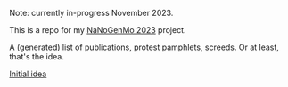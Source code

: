 Note: currently in-progress November 2023.

This is a repo for my [NaNoGenMo 2023](https://github.com/NaNoGenMo/2023) project.

A (generated) list of publications, protest pamphlets, screeds. Or at least, that's the idea.

[Initial idea](https://github.com/NaNoGenMo/2023/issues/28)

